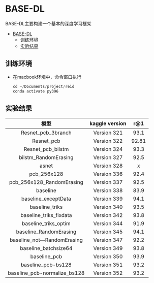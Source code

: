 
# BASE-DL

BASE-DL主要构建一个基本的深度学习框架

- [BASE-DL](#base-dl)
  - [训练环境](#训练环境)
  - [实验结果](#实验结果)


## 训练环境  

- 在macbook环境中，命令窗口执行

    ```python 
    cd ~/Documents/project/reid
    conda activate py396
    ```

## 实验结果

|             模型             | kaggle version |  r@1  |
| :--------------------------: | :------------: | :---: |
|      Resnet_pcb_3branch      |  Version 321   | 93.1  |
|          Resnet_pcb          |  Version 322   | 92.81 |
|      Resnet_pcb_bilstm       |  Version 324   | 93.3  |
|     bilstm_RandomErasing     |  Version 327   | 92.5  |
|            asnet             |  Version 328   |   x   |
|         pcb_256x128          |  Version 336   | 92.4  |
|  pcb_256x128_RandomErasing   |  Version 337   | 92.5  |
|           baseline           |  Version 338   | 83.9  |
|     baseline_exceptData      |  Version 339   | 94.1  |
|        baseline_triks        |  Version 340   | 93.5  |
|    baseline_triks_fixdata    |  Version 342   | 93.8  |
|     baseline_triks_optim     |  Version 344   | 91.9  |
|    baseline_RandomErasing    |  Version 345   | 94.1  |
|  baseline_not—RandomErasing  |  Version 347   | 92.2  |
|     baseline_batchsize64     |  Version 349   | 93.8  |
|         baseline_pcb         |  Version 350   | 93.9  |
|      baseline_pcb-bs128      |  Version 351   | 93.2  |
| baseline_pcb-normalize_bs128 |  Version 352   | 93.2  |
